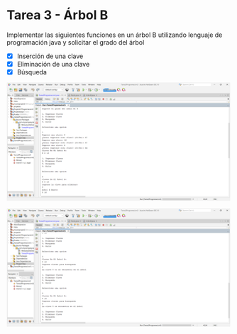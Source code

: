 # Tarea 3 - Árbol B

Implementar las siguientes funciones en un árbol B utilizando lenguaje de programación java y solicitar el grado del árbol
* [x] Inserción de una clave
* [x] Eliminación de una clave
* [x] Búsqueda
  
![Imagen](imagen1.png)

![Imagen](imagen2.png)
